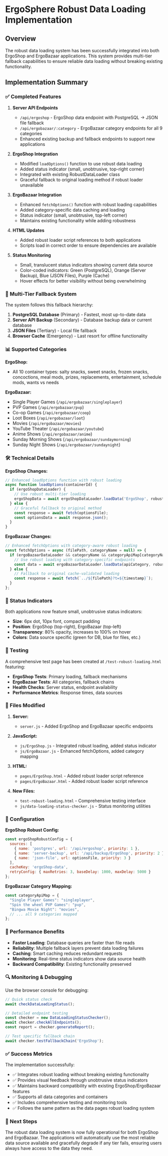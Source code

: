 # ErgoSphere Robust Data Loading Implementation

## Overview

The robust data loading system has been successfully integrated into both ErgoShop and ErgoBazaar applications. This system provides multi-tier fallback capabilities to ensure reliable data loading without breaking existing functionality.

## Implementation Summary

### ✅ Completed Features

1. **Server API Endpoints**
   - `/api/ergoshop` - ErgoShop data endpoint with PostgreSQL → JSON file fallback
   - `/api/ergobazaar/:category` - ErgoBazaar category endpoints for all 9 categories
   - Enhanced existing backup and fallback endpoints to support new applications

2. **ErgoShop Integration**
   - Modified `loadOptions()` function to use robust data loading
   - Added status indicator (small, unobtrusive, top-right corner)
   - Integrated with existing RobustDataLoader class
   - Graceful fallback to original loading method if robust loader unavailable

3. **ErgoBazaar Integration**
   - Enhanced `fetchOptions()` function with robust loading capabilities
   - Added category-specific data caching and loading
   - Status indicator (small, unobtrusive, top-left corner)
   - Maintains existing functionality while adding robustness

4. **HTML Updates**
   - Added robust loader script references to both applications
   - Scripts load in correct order to ensure dependencies are available

5. **Status Monitoring**
   - Small, translucent status indicators showing current data source
   - Color-coded indicators: Green (PostgreSQL), Orange (Server Backup), Blue (JSON Files), Purple (Cache)
   - Hover effects for better visibility without being overwhelming

### 🔄 Multi-Tier Fallback System

The system follows this fallback hierarchy:

1. **PostgreSQL Database** (Primary) - Fastest, most up-to-date data
2. **Server API Backup** (Secondary) - Database backup data or current database
3. **JSON Files** (Tertiary) - Local file fallback
4. **Browser Cache** (Emergency) - Last resort for offline functionality

### 📊 Supported Categories

**ErgoShop:**
- All 10 container types: salty snacks, sweet snacks, frozen snacks, concoctions, meal mods, prizes, replacements, entertainment, schedule mods, wants vs needs

**ErgoBazaar:**
- Single Player Games (`/api/ergobazaar/singleplayer`)
- PVP Games (`/api/ergobazaar/pvp`)
- Co-op Games (`/api/ergobazaar/coop`)
- Loot Boxes (`/api/ergobazaar/loot`)
- Movies (`/api/ergobazaar/movies`)
- YouTube Theater (`/api/ergobazaar/youtube`)
- Anime Shows (`/api/ergobazaar/anime`)
- Sunday Morning Shows (`/api/ergobazaar/sundaymorning`)
- Sunday Night Shows (`/api/ergobazaar/sundaynight`)

### 🛠 Technical Details

**ErgoShop Changes:**
```javascript
// Enhanced loadOptions function with robust loading
async function loadOptions(containerId) {
  if (ergoShopDataLoader) {
    // Use robust multi-tier loading
    ergoShopData = await ergoShopDataLoader.loadData('ErgoShop', robustConfig);
  } else {
    // Graceful fallback to original method
    const response = await fetch(optionsFile);
    const optionsData = await response.json();
  }
}
```

**ErgoBazaar Changes:**
```javascript
// Enhanced fetchOptions with category-aware robust loading
const fetchOptions = async (filePath, categoryName = null) => {
  if (ergoBazaarDataLoader && categoryName && categoryApiMap[categoryName]) {
    // Use robust loading with category-specific endpoints
    const data = await ergoBazaarDataLoader.loadData(apiCategory, robustConfig);
  } else {
    // Fallback to original cache-validated loading
    const response = await fetch(`../${filePath}?t=${timestamp}`);
  }
};
```

### 🎨 Status Indicators

Both applications now feature small, unobtrusive status indicators:

- **Size**: 6px dot, 10px font, compact padding
- **Position**: ErgoShop (top-right), ErgoBazaar (top-left)
- **Transparency**: 80% opacity, increases to 100% on hover
- **Colors**: Data source specific (green for DB, blue for files, etc.)

### 🧪 Testing

A comprehensive test page has been created at `/test-robust-loading.html` featuring:

- **ErgoShop Tests**: Primary loading, fallback mechanisms
- **ErgoBazaar Tests**: All categories, fallback chains
- **Health Checks**: Server status, endpoint availability
- **Performance Metrics**: Response times, data sources

### 📁 Files Modified

1. **Server:**
   - `server.js` - Added ErgoShop and ErgoBazaar specific endpoints

2. **JavaScript:**
   - `js/ErgoShop.js` - Integrated robust loading, added status indicator
   - `js/ErgoBazaar.js` - Enhanced fetchOptions, added category mapping

3. **HTML:**
   - `pages/ErgoShop.html` - Added robust loader script reference
   - `pages/ErgoBazaar.html` - Added robust loader script reference

4. **New Files:**
   - `test-robust-loading.html` - Comprehensive testing interface
   - `js/data-loading-status-checker.js` - Status monitoring utilities

### 🔧 Configuration

**ErgoShop Robust Config:**
```javascript
const ergoShopRobustConfig = {
  sources: [
    { name: 'postgres', url: '/api/ergoshop', priority: 1 },
    { name: 'server-backup', url: '/api/backup/ErgoShop', priority: 2 },
    { name: 'json-file', url: optionsFile, priority: 3 }
  ],
  cacheKey: 'ergoShop-data',
  retryConfig: { maxRetries: 3, baseDelay: 1000, maxDelay: 5000 }
};
```

**ErgoBazaar Category Mapping:**
```javascript
const categoryApiMap = {
  "Single Player Games": "singleplayer",
  "Spin the wheel PVP Games": "pvp",
  "Bingwa Movie Night": "movies",
  // ... all 9 categories mapped
};
```

### 🚀 Performance Benefits

- **Faster Loading**: Database queries are faster than file reads
- **Reliability**: Multiple fallback layers prevent data loading failures
- **Caching**: Smart caching reduces redundant requests
- **Monitoring**: Real-time status indicators show data source health
- **Backward Compatibility**: Existing functionality preserved

### 🔍 Monitoring & Debugging

Use the browser console for debugging:
```javascript
// Quick status check
await checkDataLoadingStatus();

// Detailed endpoint testing
const checker = new DataLoadingStatusChecker();
await checker.checkAllEndpoints();
const report = checker.generateReport();

// Test specific fallback chain
await checker.testFallbackChain('ErgoShop');
```

### ✅ Success Metrics

The implementation successfully:
- ✅ Integrates robust loading without breaking existing functionality
- ✅ Provides visual feedback through unobtrusive status indicators
- ✅ Maintains backward compatibility with existing ErgoShop/ErgoBazaar features
- ✅ Supports all data categories and containers
- ✅ Includes comprehensive testing and monitoring tools
- ✅ Follows the same pattern as the data pages robust loading system

### 🔄 Next Steps

The robust data loading system is now fully operational for both ErgoShop and ErgoBazaar. The applications will automatically use the most reliable data source available and gracefully degrade if any tier fails, ensuring users always have access to the data they need.
